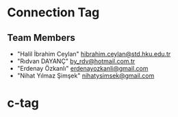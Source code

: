 # Connection Tag

## Team Members
* "Halil İbrahim Ceylan" <hibrahim.ceylan@std.hku.edu.tr>
* "Rıdvan DAYANÇ" <by_rdv@hotmail.com.tr>
* "Erdenay Özkanlı" <erdenayozkanli@gmail.com>
* "Nihat Yılmaz Şimşek" <nihatysimsek@gmail.com>
# c-tag
